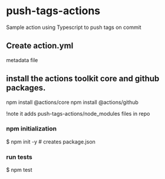 # push-tags-actions
Sample action using Typescript to push tags on commit

## Create action.yml 
metadata file

## install the actions toolkit core and github packages.

npm install @actions/core
npm install @actions/github

!note
    it adds push-tags-actions/node_modules files in repo


### npm initialization
$ npm init -y  # creates package.json


### run tests
$ npm test

